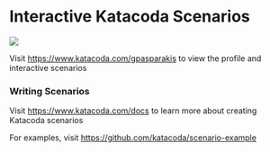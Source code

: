 # Interactive Katacoda Scenarios

[![](http://shields.katacoda.com/katacoda/gpasparakis/count.svg)](https://www.katacoda.com/gpasparakis "Get your profile on Katacoda.com")

Visit https://www.katacoda.com/gpasparakis to view the profile and interactive scenarios

### Writing Scenarios
Visit https://www.katacoda.com/docs to learn more about creating Katacoda scenarios

For examples, visit https://github.com/katacoda/scenario-example
